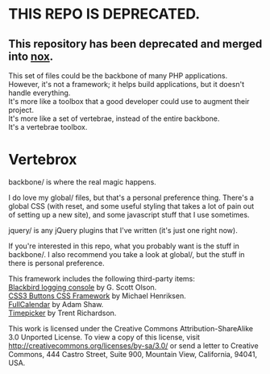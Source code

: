 THIS REPO IS DEPRECATED.
========================
This repository has been deprecated and merged into [nox](https://github.com/rockerest/nox).
--------------------------------------------------------------------------------------------

This set of files could be the backbone of many PHP applications.  
However, it's not a framework; it helps build applications, but it doesn't handle everything.  
It's more like a toolbox that a good developer could use to augment their project.  
It's more like a set of vertebrae, instead of the entire backbone.  
It's a vertebrae toolbox.  

Vertebrox
======

backbone/ is where the real magic happens.

I do love my global/ files, but that's a personal preference thing.
There's a global CSS (with reset, and some useful styling that takes a lot of pain out of setting up a new site), and some javascript stuff that I use sometimes.

jquery/ is any jQuery plugins that I've written (it's just one right now).

If you're interested in this repo, what you probably want is the stuff in backbone/.  I also recommend you take a look at global/, but the stuff in there is personal preference.

This framework includes the following third-party items:  
[Blackbird logging console](http://www.gscottolson.com/blackbirdjs/) by G. Scott Olson.  
[CSS3 Buttons CSS Framework](http://css3buttons.michaelhenriksen.dk/) by Michael Henriksen.   
[FullCalendar](http://arshaw.com/fullcalendar/) by Adam Shaw.  
[Timepicker](http://trentrichardson.com/examples/timepicker/) by Trent Richardson.  

This work is licensed under the Creative Commons Attribution-ShareAlike 3.0 Unported License. To view a copy of this license, visit http://creativecommons.org/licenses/by-sa/3.0/ or send a letter to Creative Commons, 444 Castro Street, Suite 900, Mountain View, California, 94041, USA.
